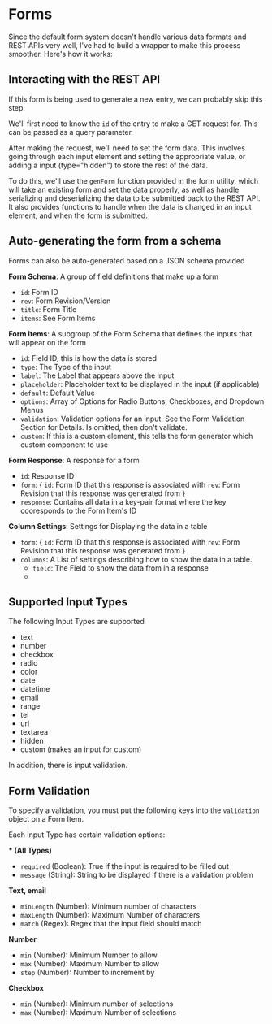 # Forms

Since the default form system doesn't handle various data formats and REST APIs very well, I've had to build a wrapper to make this process smoother. Here's how it works:

## Interacting with the REST API

If this form is being used to generate a new entry, we can probably skip this step.

We'll first need to know the `id` of the entry to make a GET request for. This can be passed as a query parameter.

After making the request, we'll need to set the form data. This involves going through each input element and setting the appropriate value, or adding a input (type="hidden") to store the rest of the data.

To do this, we'll use the `genForm` function provided in the form utility, which will take an existing form and set the data properly, as well as handle serializing and deserializing the data to be submitted back to the REST API. It also provides functions to handle when the data is changed in an input element, and when the form is submitted.
## Auto-generating the form from a schema

Forms can also be auto-generated based on a JSON schema provided

__Form Schema__: A group of field definitions that make up a form
- `id`: Form ID
- `rev`: Form Revision/Version
- `title`: Form Title
- `items`: See Form Items

__Form Items__: A subgroup of the Form Schema that defines the inputs that will appear on the form
- `id`: Field ID, this is how the data is stored
- `type`: The Type of the input
- `label`: The Label that appears above the input
- `placeholder`: Placeholder text to be displayed in the input (if applicable)
- `default`: Default Value
- `options`: Array of Options for Radio Buttons, Checkboxes, and Dropdown Menus
- `validation`: Validation options for an input. See the Form Validation Section for Details. Is omitted, then don't validate.
- `custom`: If this is a custom element, this tells the form generator which custom component to use

__Form Response__: A response for a form
- `id`: Response ID
- `form`: {
    `id`: Form ID that this response is associated with
    `rev`: Form Revision that this response was generated from
}
- `response`: Contains all data in a key-pair format where the key cooresponds to the Form Item's ID

__Column Settings__: Settings for Displaying the data in a table
- `form`: {
    `id`: Form ID that this response is associated with
    `rev`: Form Revision that this response was generated from
}
- `columns`: A List of settings describing how to show the data in a table.
    - `field`: The Field to show the data from in a response
    - 

## Supported Input Types

The following Input Types are supported

- text
- number
- checkbox
- radio
- color
- date
- datetime
- email
- range
- tel
- url
- textarea
- hidden
- custom (makes an input for custom)

In addition, there is input validation.

## Form Validation

To specify a validation, you must put the following keys into the `validation` object on a Form Item.

Each Input Type has certain validation options:

__* (All Types)__
- `required` (Boolean): True if the input is required to be filled out
- `message` (String): String to be displayed if there is a validation problem

__Text, email__
- `minLength` (Number): Minimum number of characters
- `maxLength` (Number): Maximum Number of characters
- `match` (Regex): Regex that the input field should match

__Number__
- `min` (Number): Minimum Number to allow
- `max` (Number): Maximum Number to allow
- `step` (Number): Number to increment by

__Checkbox__
- `min` (Number): Minimum number of selections
- `max` (Number): Maximum Number of selections